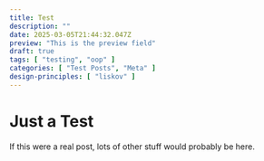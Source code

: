 ```yaml
---
title: Test
description: ""
date: 2025-03-05T21:44:32.047Z
preview: "This is the preview field"
draft: true
tags: [ "testing", "oop" ]
categories: [ "Test Posts", "Meta" ]
design-principles: [ "liskov" ]
---
```


# Just a Test
If this were a real post, lots of other stuff would probably be here.
